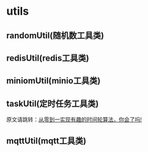 # utils
## randomUtil(随机数工具类)

## redisUtil(redis工具类)

## miniomUtil(minio工具类)

## taskUtil(定时任务工具类)

原文请跳转：[从零到一实现有趣的时间轮算法，你会了吗!](https://juejin.cn/post/7298627398684524582)

## mqttUtil(mqtt工具类)